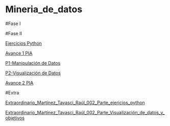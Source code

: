# Mineria_de_datos
#Fase I


#Fase II

[Ejercicios Python](https://github.com/raultavasci/Mineria_de_datos/blob/master/PythonBasico_1331284.ipynb)

[Avance 1 PIA](https://github.com/JavierHdzzz/Mineria_Datos/blob/master/Avance1-PIA_8_002.pdf)

[P1-Manipulación de Datos](https://github.com/JavierHdzzz/Mineria_Datos/blob/master/Limpieza_Datos-checkpoint.ipynb)

[P2-Visualización de Datos](https://github.com/JavierHdzzz/Mineria_Datos/blob/master/V_Datos-checkpoint.ipynb)

[Avance 2 PIA](https://github.com/JavierHdzzz/Mineria_Datos/blob/master/Avance2_MDatos-checkpoint.ipynb)

#Extra

[Extraordinario_Martínez_Tavasci_Raúl_002_Parte_ejericios_python](https://github.com/raultavasci/Mineria_de_datos/blob/master/Untitled3.ipynb)

[Extraordinario_Martínez_Tavasci_Raúl_002_Parte_Visualización_de_datos_y_objetivos](https://github.com/raultavasci/Mineria_de_datos/blob/master/Parte2pia.ipynb)
